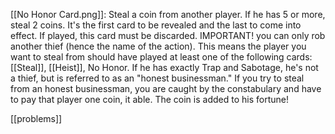 [[No Honor Card.png]]: Steal a coin from another player. If he has 5 or more, steal 2 coins. It's the first card to be revealed and the last to come into effect. If played, this card must be discarded.
IMPORTANT! you can only rob another thief (hence the name of the action). This means the player you want to steal from should have played at least one of the following cards: [[Steal]], [[Heist]], No Honor. If he has exactly Trap and Sabotage, he's not a thief, but is referred to as an "honest businessman." If you try to steal from an honest businessman, you are caught by the constabulary and have to pay that player one coin, it able. The coin is added to his fortune!

[[problems]]